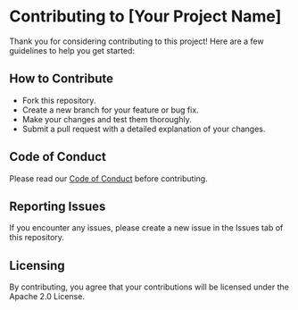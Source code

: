 # Contributing to [Your Project Name]

Thank you for considering contributing to this project! Here are a few guidelines to help you get started:

## How to Contribute
- Fork this repository.
- Create a new branch for your feature or bug fix.
- Make your changes and test them thoroughly.
- Submit a pull request with a detailed explanation of your changes.

## Code of Conduct
Please read our [Code of Conduct](CODE_OF_CONDUCT.md) before contributing.

## Reporting Issues
If you encounter any issues, please create a new issue in the Issues tab of this repository.

## Licensing
By contributing, you agree that your contributions will be licensed under the Apache 2.0 License.
